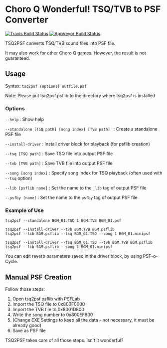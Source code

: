 Choro Q Wonderful! TSQ/TVB to PSF Converter
===========================================
[![Travis Build Status](https://travis-ci.org/loveemu/tsq2psf.svg?branch=master)](https://travis-ci.org/loveemu/tsq2psf) [![AppVeyor Build Status](https://ci.appveyor.com/api/projects/status/05atcr76nr2aa62c/branch/master?svg=true)](https://ci.appveyor.com/project/loveemu/tsq2psf/branch/master)

TSQ2PSF converts TSQ/TVB sound files into PSF file.

It may also work for other Choro Q games. However, the result is not guaranteed.

Usage
-----

Syntax: `tsq2psf (options) outfile.psf`

Note: Please put tsq2psf.psflib to the directory where tsq2psf is installed

### Options

`--help`
  : Show help

`--standalone [TSQ path] [song index] [TVB path] `
  : Create a standalone PSF file

`--install-driver`
  : Install driver block for playback (for psflib creation)

`--tsq [TSQ path]`
  : Save TSQ file into output PSF file

`--tvb [TVB path]`
  : Save TVB file into output PSF file

`--song [song index]`
  : Specify song index for TSQ playback (often used with `--tsq` option)

`--lib [psflib name]`
  : Set the name to the `_lib` tag of output PSF file

`--psfby [name]`
  : Set the name to the `psfby` tag of output PSF file

### Example of Use

```
tsq2psf --standalone BGM_01.TSQ 1 BGM.TVB BGM_01.psf
```

```
tsq2psf --install-driver --tvb BGM.TVB BGM.psflib
tsq2psf --lib BGM.psflib --tsq BGM_01.TSQ --song 1 BGM_01.minipsf
```

```
tsq2psf --install-driver --tsq BGM_01.TSQ --tvb BGM.TVB BGM.psflib
tsq2psf --lib BGM.psflib --song 1 BGM_01.minipsf
```

You can edit reverb parameters saved in the driver block, by using PSF-o-Cycle.

Manual PSF Creation
-------------------

Follow those steps:

1. Open tsq2psf.psflib with PSFLab
2. Import the TSQ file to 0x800F0000
3. Import the TVB file to 0x8001D800
4. Write the song number to 0x800EF800
5. (Change EXE Settings to keep all the data - not necessary, it must be already good)
6. Save as PSF file

TSQ2PSF takes care of all those steps. Isn't it wonderful?

